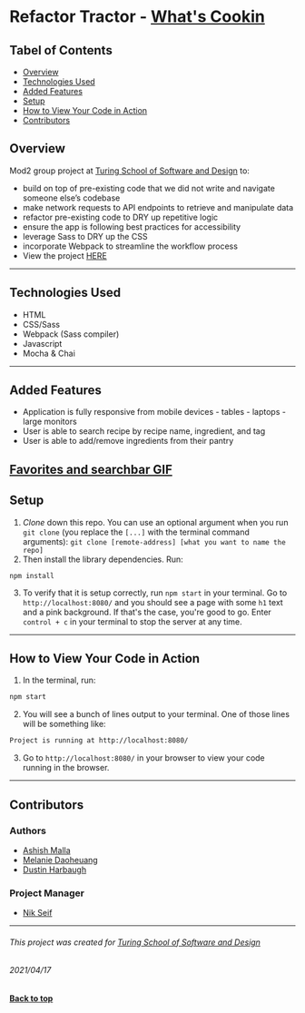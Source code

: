 # Refactor Tractor - [What's Cookin]('https://frontend.turing.io/projects/whats-cookin.html')

## Tabel of Contents
  - [Overview](#overview)
  - [Technologies Used](#technologies-used)
  - [Added Features](#added-features)
  - [Setup](#setup)
  - [How to View Your Code in Action](#how-to-view-your-code-in-action)
  - [Contributors](#contributors)


## Overview
Mod2 group project at [Turing School of Software and Design](https://turing.io/) to:
- build on top of pre-existing code that we did not write and navigate someone else’s codebase
- make network requests to API endpoints to retrieve and manipulate data
- refactor pre-existing code to DRY up repetitive logic
- ensure the app is following best practices for accessibility
- leverage Sass to DRY up the CSS
- incorporate Webpack to streamline the workflow process
- View the project [HERE]('https://asiisii.github.io/Refactor-Tractor-Cookin/')
---

## Technologies Used
- HTML
- CSS/Sass 
- Webpack (Sass compiler)
- Javascript
- Mocha & Chai
---

## Added Features 
- Application is fully responsive from mobile devices - tables - laptops - large monitors 
- User is able to search recipe by recipe name, ingredient, and tag
- User is able to add/remove ingredients from their pantry

[Favorites and searchbar GIF](https://media.giphy.com/media/xskWxWaJYMdDyF2yGp/giphy.gif)
---

## Setup
1. _Clone_ down this repo. You can use an optional argument when you run `git clone` (you replace the `[...]` with the terminal command arguments): `git clone [remote-address] [what you want to name the repo]`
2. Then install the library dependencies. Run:
```
npm install
```
3. To verify that it is setup correctly, run `npm start` in your terminal. Go to `http://localhost:8080/` and you should see a page with some `h1` text and a pink background. If that's the case, you're good to go. Enter `control + c` in your terminal to stop the server at any time.
---

## How to View Your Code in Action
1. In the terminal, run:
```bash
npm start
```
2. You will see a bunch of lines output to your terminal. One of those lines will be something like:
```bash
Project is running at http://localhost:8080/
```
3. Go to `http://localhost:8080/` in your browser to view your code running in the browser.

---

## Contributors
### Authors
- [Ashish Malla]("https://github.com/asiisii")
- [Melanie Daoheuang]("https://github.com/daomeow")
- [Dustin Harbaugh]("https://github.com/dustin-har")
### Project Manager
- [Nik Seif]("https://github.com/hannahhch")
  
**************************************************************************
###### This project was created for [Turing School of Software and Design](https://turing.io/)
###### 2021/04/17
**[Back to top](#table-of-contents)**
